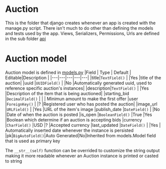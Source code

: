 
# Auction

This is the folder that django creates whenever an app is created with the manage.py script.
There isn't much to do other than defining the models and tests used by the app.
Views, Serializers, Permissions, Urls are defined in the sub folder [api](api/README.md)

# Auction model
Auction model is defined in [models.py](models.py)
|Field   | Type  | Default  | Editable|Description  |
|---|---|---|---|---|
|title|`TextField()`   |   |Yes   |title of the auction|
|uuid   |`UUIDField()` |   |No   |Automatically generated uuid, used to reference specific auction's instances|
|description|`TextField()`   |   |Yes   |Description of the item that is being auctioned|
|starting_bid   |`DecimalField()`   |   |   | Minimun amount to make the first offer
|user   |`ForeignKey()`   |   |?   |Registered user who has posted the auction|
|image_url   |`URLField()`   |  |Yes   |URL of the item's image
|publish_date   |`DateField()`   |   |No   |Date of when the auction is posted
|is_open   |`BooleanField()`   |True   |Yes   |Boolean which determine if an auction is accepting bids
|currency   |`CharField()`    |USD   |?   |Accepted currency
|last_updated   |`DateField()`   |   |Yes   | Automatically inserted date whenever the instance is persisted 
|pk|`BigAutoField()`|Auto Generated|No|Inherited from models.Model field that is used as primary key

The `__str__(self)` function can be overrided to customize the string output making it more readable whenever an Auction instance is printed or casted to string
